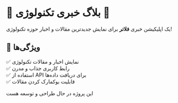 # 📰 بلاگ خبری تکنولوژی 🚀

یک اپلیکیشن خبری **فلاتر** برای نمایش جدیدترین مقالات و اخبار حوزه تکنولوژی!

## 📌 ویژگی‌ها
✅ نمایش اخبار و مقالات تکنولوژی  
✅ رابط کاربری جذاب و مدرن  
✅ استفاده از API برای دریافت داده‌ها  
✅ قابلیت بوکمارک کردن مقالات

این پروژه در حال طراحی و توسعه هست
